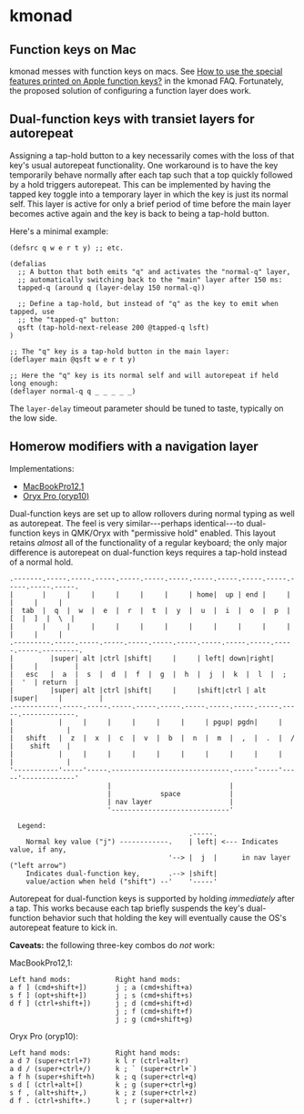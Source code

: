 # kmonad

## Function keys on Mac

kmonad messes with function keys on macs. See [How to use the special features
printed on Apple function
keys?](https://github.com/kmonad/kmonad/blob/master/keymap/template/apple.kbd)
in the kmonad FAQ. Fortunately, the proposed solution of configuring a function
layer does work.


## Dual-function keys with transiet layers for autorepeat

Assigning a tap-hold button to a key necessarily comes with the loss of that
key's usual autorepeat functionality. One workaround is to have the key
temporarily behave normally after each tap such that a top quickly followed by a
hold triggers autorepeat. This can be implemented by having the tapped key
toggle into a temporary layer in which the key is just its normal self. This
layer is active for only a brief period of time before the main layer becomes
active again and the key is back to being a tap-hold button.

Here's a minimal example:

```
(defsrc q w e r t y) ;; etc.

(defalias
  ;; A button that both emits "q" and activates the "normal-q" layer,
  ;; automatically switching back to the "main" layer after 150 ms:
  tapped-q (around q (layer-delay 150 normal-q))

  ;; Define a tap-hold, but instead of "q" as the key to emit when tapped, use
  ;; the "tapped-q" button:
  qsft (tap-hold-next-release 200 @tapped-q lsft)
)

;; The "q" key is a tap-hold button in the main layer:
(deflayer main @qsft w e r t y)

;; Here the "q" key is its normal self and will autorepeat if held long enough:
(deflayer normal-q q _ _ _ _ _)
```

The `layer-delay` timeout parameter should be tuned to taste, typically on the
low side.


## Homerow modifiers with a navigation layer

Implementations:
* [MacBookPro12,1](MacBookPro12,1/homerow-mods.kbd)
* [Oryx Pro (oryp10)](archive/pop-os/homerow-mods.kbd)

Dual-function keys are set up to allow rollovers during normal typing as well as
autorepeat. The feel is very similar---perhaps identical---to dual-function keys
in QMK/Oryx with "permissive hold" enabled. This layout retains *almost* all of
the functionality of a regular keyboard; the only major difference is autorepeat
on dual-function keys requires a tap-hold instead of a normal hold.

```
.-------.-----.-----.-----.-----.-----.-----.-----.-----.-----.-----.-----.-----.-----.
|       |     |     |     |     |     |     | home|  up | end |     |     |     |     |
|  tab  |  q  |  w  |  e  |  r  |  t  |  y  |  u  |  i  |  o  |  p  |  [  |  ]  |  \  |
|       |     |     |     |     |     |     |     |     |     |     |     |     |     |
.---------.-----.-----.-----.-----.-----.-----.-----.-----.-----.-----.-----.---------.
|         |super| alt |ctrl |shift|     |     | left| down|right|     |     |         |
|   esc   |  a  |  s  |  d  |  f  |  g  |  h  |  j  |  k  |  l  |  ;  |  '  | return  |
|         |super| alt |ctrl |shift|     |     |shift|ctrl | alt |super|     |         |
.-----------.-----.-----.-----.-----.-----.-----.-----.-----.-----.-----.-------------.
|           |     |     |     |     |     |     | pgup| pgdn|     |     |             |
|   shift   |  z  |  x  |  c  |  v  |  b  |  n  |  m  |  ,  |  .  |  /  |    shift    |
|           |     |     |     |     |     |     |     |     |     |     |             |
'-----------'-----'-----.-----------------------------.-----'-----'-----'-------------'
                        |                             |
                        |            space            |
                        | nav layer                   |
                        '-----------------------------'

  Legend:
                                            .-----.
    Normal key value ("j") ------------.    | left| <--- Indicates value, if any,
                                       '--> |  j  |      in nav layer ("left arrow")
    Indicates dual-function key,       .--> |shift|
    value/action when held ("shift") --'    '-----'
```

Autorepeat for dual-function keys is supported by holding *immediately* after a
tap. This works because each tap briefly suspends the key's dual-function
behavior such that holding the key will eventually cause the OS's autorepeat
feature to kick in.

**Caveats:** the following three-key combos do *not* work:

MacBookPro12,1:
```
Left hand mods:           Right hand mods:
a f ] (cmd+shift+])       j ; a (cmd+shift+a)
s f ] (opt+shift+])       j ; s (cmd+shift+s)
d f ] (ctrl+shift+])      j ; d (cmd+shift+d)
                          j ; f (cmd+shift+f)
                          j ; g (cmd+shift+g)
```

Oryx Pro (oryp10):
```
Left hand mods:           Right hand mods:
a d 7 (super+ctrl+7)      k l r (ctrl+alt+r)
a d / (super+ctrl+/)      k ; ` (super+ctrl+`)
a f h (super+shift+h)     k ; q (super+ctrl+q)
s d [ (ctrl+alt+[)        k ; g (super+ctrl+g)
s f , (alt+shift+,)       k ; z (super+ctrl+z)
d f . (ctrl+shift+.)      l ; r (super+alt+r)
```
